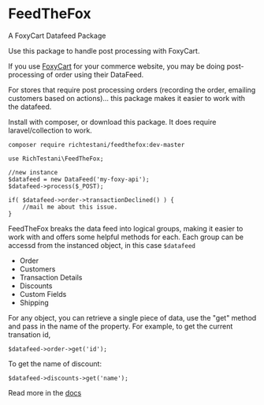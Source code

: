 # FeedTheFox

A FoxyCart Datafeed Package

Use this package to handle post processing with FoxyCart.

If you use [FoxyCart](https://foxy.io) for your commerce website, you may be doing post-processing of order
using their DataFeed. 

For stores that require post processing orders (recording the order, emailing customers based on actions)...
this package makes it easier to work with the datafeed.

Install with composer, or download this package.
It does require laravel/collection to work.

```
composer require richtestani/feedthefox:dev-master
```

```
use RichTestani\FeedTheFox;

//new instance
$datafeed = new DataFeed('my-foxy-api');
$datafeed->process($_POST);

if( $datafeed->order->transactionDeclined() ) {
    //mail me about this issue.
}

```

FeedTheFox breaks the data feed into logical groups, making it easier to 
work with and offers some helpful methods for each. Each group can be accessd from the instanced object,
in this case `$datafeed`


* Order
* Customers
* Transaction Details
* Discounts
* Custom Fields
* Shipping

For any object, you can retrieve a single piece of data, use the "get" method and pass in the name of the property. 
For example, to get the current transation id,

```
$datafeed->order->get('id');
```

To get the name of discount:

```
$datafeed->discounts->get('name');
```
Read more in the [docs](https://richtestani.github.io/FeedTheFox/)
